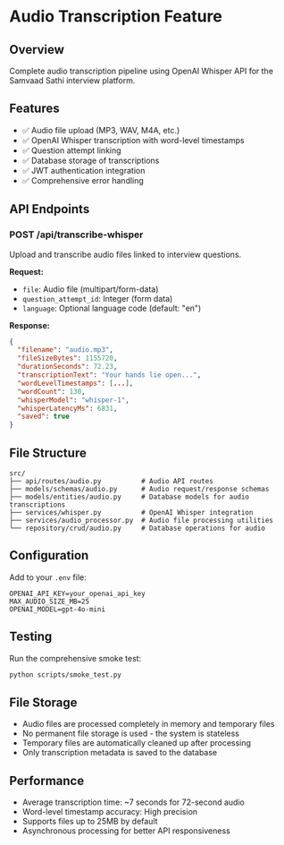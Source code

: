 # Audio Transcription Feature

## Overview
Complete audio transcription pipeline using OpenAI Whisper API for the Samvaad Sathi interview platform.

## Features
- ✅ Audio file upload (MP3, WAV, M4A, etc.)
- ✅ OpenAI Whisper transcription with word-level timestamps
- ✅ Question attempt linking
- ✅ Database storage of transcriptions
- ✅ JWT authentication integration
- ✅ Comprehensive error handling

## API Endpoints

### POST /api/transcribe-whisper
Upload and transcribe audio files linked to interview questions.

**Request:**
- `file`: Audio file (multipart/form-data)
- `question_attempt_id`: Integer (form data)
- `language`: Optional language code (default: "en")

**Response:**
```json
{
  "filename": "audio.mp3",
  "fileSizeBytes": 1155720,
  "durationSeconds": 72.23,
  "transcriptionText": "Your hands lie open...",
  "wordLevelTimestamps": [...],
  "wordCount": 130,
  "whisperModel": "whisper-1",
  "whisperLatencyMs": 6831,
  "saved": true
}
```

## File Structure
```
src/
├── api/routes/audio.py          # Audio API routes
├── models/schemas/audio.py      # Audio request/response schemas
├── models/entities/audio.py     # Database models for audio transcriptions
├── services/whisper.py          # OpenAI Whisper integration
├── services/audio_processor.py  # Audio file processing utilities
└── repository/crud/audio.py     # Database operations for audio
```

## Configuration
Add to your `.env` file:
```
OPENAI_API_KEY=your_openai_api_key
MAX_AUDIO_SIZE_MB=25
OPENAI_MODEL=gpt-4o-mini
```

## Testing
Run the comprehensive smoke test:
```bash
python scripts/smoke_test.py
```

## File Storage
- Audio files are processed completely in memory and temporary files
- No permanent file storage is used - the system is stateless
- Temporary files are automatically cleaned up after processing
- Only transcription metadata is saved to the database

## Performance
- Average transcription time: ~7 seconds for 72-second audio
- Word-level timestamp accuracy: High precision
- Supports files up to 25MB by default
- Asynchronous processing for better API responsiveness
